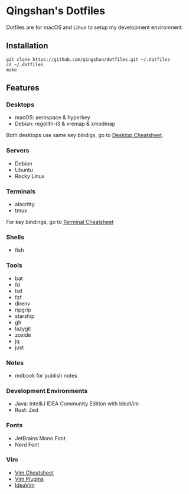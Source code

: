 # Qingshan's Dotfiles

Dotfiles are for macOS and Linux to setup my development environment.

## Installation

```shell
git clone https://github.com/qingshan/dotfiles.git ~/.dotfiles
cd ~/.dotfiles
make
```

## Features

### Desktops

- macOS: aerospace & hyperkey
- Debian: regolith-i3 & xremap & xmodmap

Both desktops use same key bindigs, go to [Desktop Cheatsheet](docs/desktop_cheatsheet.md).

### Servers

- Debian
- Ubuntu 
- Rocky Linux

### Terminals

- alacritty
- tmux

For key bindings, go to [Terminal Cheatsheet](https://qingshan.dev/posts/alacritty-integration-with-tmux/)

### Shells

- fish

### Tools

- bat
- fd
- lsd
- fzf
- direnv
- ripgrip
- starship
- gh
- lazygit
- zoxide
- jq
- just

### Notes

- mdbook for publish notes

### Development Environments

- Java: IntelliJ IDEA Community Edition with IdeaVim
- Rust: Zed

### Fonts

- JetBrains Mono Font
- Nerd Font

### Vim
- [Vim Cheatsheet](docs/vim_cheatsheet.md)
- [Vim Plugins](docs/vim_plugins.md)
- [IdeaVim](docs/ideavim.md)
